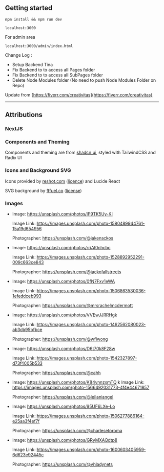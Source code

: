 ## Getting started

```
npm install && npm run dev
```

```
localhost:3000
```

For admin area

```
localhost:3000/admin/index.html
```

Change Log : 

+ Setup Backend Tina 
+ Fix Backend to to access all Pages folder
+ Fix Backend to to access all SubPages folder
+ Delete Node Modules folder (No need to push Node Modules Folder on Repo)

Update from [https://fiverr.com/creativitas](https://fiverr.com/creativitas)

------

## Attributions

### NextJS

### Components and Theming

Components and theming are from [shadcn.ui](https://ui.shadcn.com/), styled with TailwindCSS and Radix UI

### Icons and Background SVG

Icons provided by [reshot.com](reshot.com) ([licence](https://www.reshot.com/license/)) and Lucide React

SVG background by [fffuel.co](https://fffuel.co/) ([license](https://fffuel.co/license/))

### Images

- Image: https://unsplash.com/photos/IF9TK5Uy-KI

  Image Link: https://images.unsplash.com/photo-1580489944761-15a19d654956

  Photographer: https://unsplash.com/@jakenackos

- Image: https://unsplash.com/photos/rriAI0nhcbc

  Image Link: https://images.unsplash.com/photo-1528892952291-009c663ce843

  Photographer: https://unsplash.com/@jackofallstreets

- Image: https://unsplash.com/photos/0fN7Fxv1eWA

  Image Link: https://images.unsplash.com/photo-1506863530036-1efeddceb993

  Photographer: https://unsplash.com/@mrsrachelmcdermott

- Image: https://unsplash.com/photos/VVEwJJRRHgk

  Image Link: https://images.unsplash.com/photo-1492562080023-ab3db95bfbce

  Photographer: https://unsplash.com/@wflwong

- Image: https://unsplash.com/photos/D6t70k8F28w

  Image Link: https://images.unsplash.com/photo-1542327897-d73f4005b533

  Photographer: https://unsplash.com/@cahh

- Image: https://unsplash.com/photos/K84vnnzxmTQ
  k
  Image Link: https://images.unsplash.com/photo-1566492031773-4f4e44671857

  Photographer: https://unsplash.com/@leilaniangel

- Image: https://unsplash.com/photos/95UF6LXe-Lo

  Image Link: https://images.unsplash.com/photo-1506277886164-e25aa3f4ef7f

  Photographer: https://unsplash.com/@charlesetoroma

- Image: https://unsplash.com/photos/GRyMXAQdtp8

  Image Link: https://images.unsplash.com/photo-1600603405959-6d623e92445c

  Photographer: https://unsplash.com/@vhladynets
